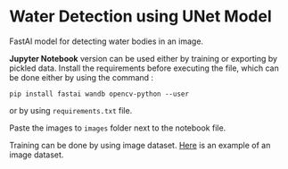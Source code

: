 # **Water Detection using UNet Model**
FastAI model for detecting water bodies in an image.


**Jupyter Notebook** version can be used either by training or exporting by pickled data.
Install the requirements before executing the file, which can be done either by using the command :
```
pip install fastai wandb opencv-python --user
```
or by using `requirements.txt` file.

Paste the images to `images` folder next to the notebook file.

Training can be done by using image dataset. [Here](https://github.com/adarshrao1/image-dataset) is an example of an image dataset.

